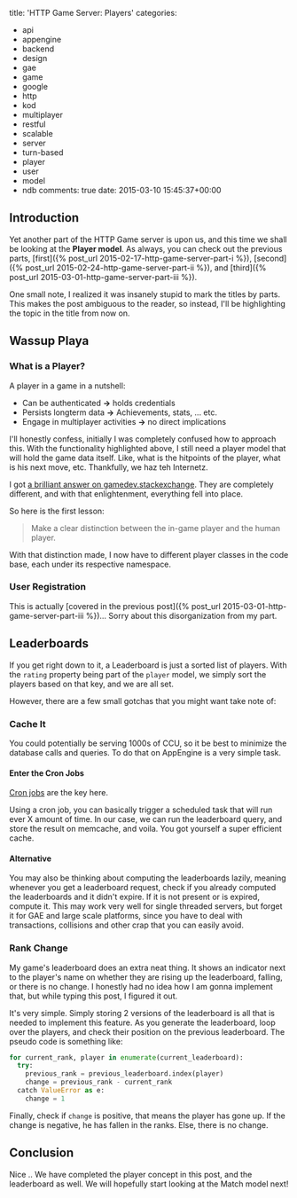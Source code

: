 title: 'HTTP Game Server: Players'
categories:
- api
- appengine
- backend
- design
- gae
- game
- google
- http
- kod
- multiplayer
- restful
- scalable
- server
- turn-based
- player
- user
- model
- ndb
comments: true
date: 2015-03-10 15:45:37+00:00

## Introduction

Yet another part of the HTTP Game server is upon us, and this time we shall be looking at the **Player model**. As always, you can check out the previous parts, [first]({% post_url 2015-02-17-http-game-server-part-i %}), [second]({% post_url 2015-02-24-http-game-server-part-ii %}), and [third]({% post_url 2015-03-01-http-game-server-part-iii %}).

One small note, I realized it was insanely stupid to mark the titles by parts. This makes the post ambiguous to the reader, so instead, I'll be highlighting the topic in the title from now on.

## Wassup Playa

### What is a Player?

A player in a game in a nutshell:

- Can be authenticated __->__ holds credentials
- Persists longterm data __->__ Achievements, stats, ... etc.
- Engage in multiplayer activities __->__ no direct implications

I'll honestly confess, initially I was completely confused how to approach this. With the functionality highlighted above, I still need a player model that will hold the game data itself. Like, what is the hitpoints of the player, what is his next move, etc. Thankfully, we haz teh Internetz.

I got [a brilliant answer on gamedev.stackexchange](http://gamedev.stackexchange.com/questions/80436/user-vs-player-model). They are completely different, and with that enlightenment, everything fell into place.

So here is the first lesson:

> Make a clear distinction between the in-game player and the human player.

With that distinction made, I now have to different player classes in the code base, each under its respective namespace.

### User Registration

This is actually [covered in the previous post]({% post_url 2015-03-01-http-game-server-part-iii %})... Sorry about this disorganization from my part.

## Leaderboards

If you get right down to it, a Leaderboard is just a sorted list of players. With the `rating` property being part of the `player` model, we simply sort the players based on that key, and we are all set.

However, there are a few small gotchas that you might want take note of:

### Cache It

You could potentially be serving 1000s of CCU, so it be best to minimize the database calls and queries. To do that on AppEngine is a very simple task.

#### Enter the Cron Jobs

[Cron jobs](https://cloud.google.com/appengine/docs/python/config/cron) are the key here. 

Using a cron job, you can basically trigger a scheduled task that will run ever X amount of time. In our case, we can run the leaderboard query, and store the result on memcache, and voila. You got yourself a super efficient cache.

#### Alternative

You may also be thinking about computing the leaderboards lazily, meaning whenever you get a leaderboard request, check if you already computed the leaderboards and it didn't expire. If it is not present or is expired, compute it. This may work very well for single threaded servers, but forget it for GAE and large scale platforms, since you have to deal with transactions, collisions and other crap that you can easily avoid.

### Rank Change

My game's leaderboard does an extra neat thing. It shows an indicator next to the player's name on whether they are rising up the leaderboard, falling, or there is no change. I honestly had no idea how I am gonna implement that, but while typing this post, I figured it out.

It's very simple. Simply storing 2 versions of the leaderboard is all that is needed to implement this feature. As you generate the leaderboard, loop over the players, and check their position on the previous leaderboard. The pseudo code is something like:

```python
for current_rank, player in enumerate(current_leaderboard):
  try:
    previous_rank = previous_leaderboard.index(player)
    change = previous_rank - current_rank
  catch ValueError as e:
    change = 1
```

Finally, check if `change` is positive, that means the player has gone up. If the change is negative, he has fallen in the ranks. Else, there is no change.

## Conclusion

Nice .. We have completed the player concept in this post, and the leaderboard as well. We will hopefully start looking at the Match model next!

